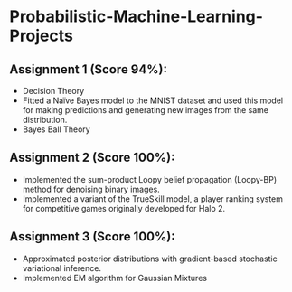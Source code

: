 # Probabilistic-Machine-Learning-Projects

## Assignment 1 (Score 94%):

* Decision Theory
* Fitted a Naïve Bayes model to the MNIST dataset and used this model for making predictions and generating new images from the same distribution.
* Bayes Ball Theory


## Assignment 2 (Score 100%):

* Implemented the sum-product Loopy belief propagation (Loopy-BP) method for denoising binary images.
* Implemented a variant of the TrueSkill model, a player ranking system for competitive games originally developed for Halo 2.


## Assignment 3 (Score 100%):

* Approximated posterior distributions with gradient-based stochastic variational inference.
* Implemented EM algorithm for Gaussian Mixtures
